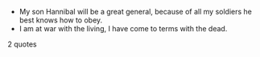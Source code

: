  - My son Hannibal will be a great general, because of all my soldiers he best knows how to obey.
 - I am at war with the living, I have come to terms with the dead.

2 quotes